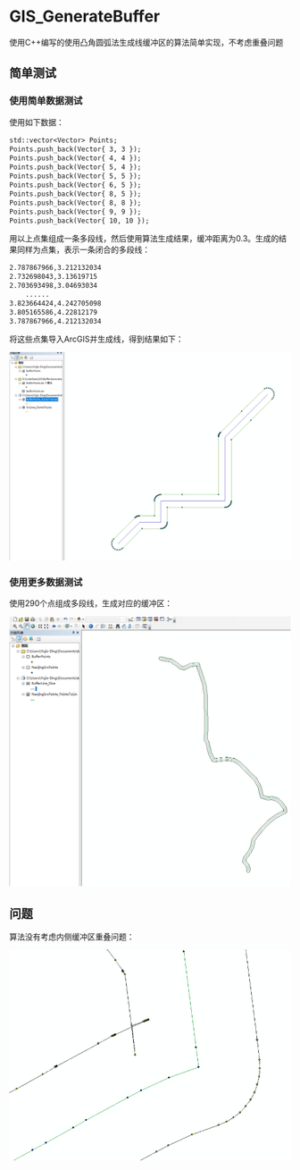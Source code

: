 # GIS_GenerateBuffer

使用C++编写的使用凸角圆弧法生成线缓冲区的算法简单实现，不考虑重叠问题

## 简单测试

### 使用简单数据测试

使用如下数据：

    std::vector<Vector> Points;
    Points.push_back(Vector{ 3, 3 });
    Points.push_back(Vector{ 4, 4 });
    Points.push_back(Vector{ 5, 4 });
    Points.push_back(Vector{ 5, 5 });
    Points.push_back(Vector{ 6, 5 });
    Points.push_back(Vector{ 8, 5 });
    Points.push_back(Vector{ 8, 8 });
    Points.push_back(Vector{ 9, 9 });
    Points.push_back(Vector{ 10, 10 });

用以上点集组成一条多段线，然后使用算法生成结果，缓冲距离为0.3。生成的结果同样为点集，表示一条闭合的多段线：

    2.787867966,3.212132034
    2.732698043,3.13619715
    2.703693498,3.04693034
        ......
    3.823664424,4.242705098
    3.805165586,4.22812179
    3.787867966,4.212132034

将这些点集导入ArcGIS并生成线，得到结果如下：

![""](./Test1.png)

### 使用更多数据测试

使用290个点组成多段线，生成对应的缓冲区：

![""](./Test2.png)

## 问题

算法没有考虑内侧缓冲区重叠问题：

![""](./Problem.png)

